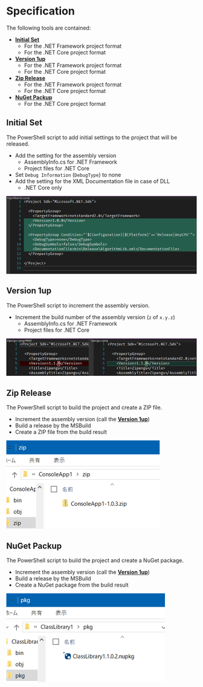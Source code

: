 # Specification
The following tools are contained:
- [**Initial Set**](#initial-set)
  - For the .NET Framework project format
  - For the .NET Core project format
- [**Version 1up**](#version-1up)
  - For the .NET Framework project format
  - For the .NET Core project format
- [**Zip Release**](#zip-release)
  - For the .NET Framework project format
  - For the .NET Core project format
- [**NuGet Packup**](#nuget-packup)
  - For the .NET Core project format

## Initial Set
The PowerShell script to add initial settings to the project that will be released.
- Add the setting for the assembly version
  - AssemblyInfo.cs for .NET Framework
  - Project files for .NET Core
- Set `Debug Information` (`DebugType`) to none
- Add the setting for the XML Documentation file in case of DLL
  - .NET Core only

![](images/InitialSet-Change.png)

## Version 1up
The PowerShell script to increment the assembly version.
- Increment the build number of the assembly version (`z` of `x.y.z`)
  - AssemblyInfo.cs for .NET Framework
  - Project files for .NET Core

![](images/Version1up-Change.png)

## Zip Release
The PowerShell script to build the project and create a ZIP file.
- Increment the assembly version (call the [**Version 1up**](#version-1up))
- Build a release by the MSBuild
- Create a ZIP file from the build result

![](images/ZipRelease-Explorer.png)

## NuGet Packup
The PowerShell script to build the project and create a NuGet package.
- Increment the assembly version (call the [**Version 1up**](#version-1up))
- Build a release by the MSBuild
- Create a NuGet package from the build result

![](images/NuGetPackup-Explorer.png)
